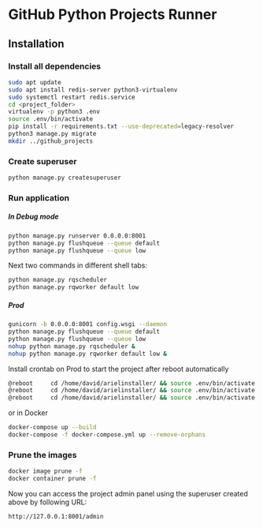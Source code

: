 # GitHub Python Projects Runner

## Installation

### Install all dependencies
```bash
sudo apt update
sudo apt install redis-server python3-virtualenv
sudo systemctl restart redis.service
cd <project_folder>
virtualenv -p python3 .env
source .env/bin/activate
pip install -r requirements.txt --use-deprecated=legacy-resolver
python3 manage.py migrate
mkdir ../github_projects
```

### Create superuser
```bash
python manage.py createsuperuser
```

### Run application
##### In Debug mode
```bash
python manage.py runserver 0.0.0.0:8001
python manage.py flushqueue --queue default
python manage.py flushqueue --queue low
```

Next two commands in different shell tabs:
```bash
python manage.py rqscheduler
python manage.py rqworker default low 
```

##### Prod
```bash
gunicorn -b 0.0.0.0:8001 config.wsgi --daemon
python manage.py flushqueue --queue default
python manage.py flushqueue --queue low
nohup python manage.py rqscheduler &
nohup python manage.py rqworker default low &
```

Install crontab on Prod to start the project after reboot automatically

```bash
@reboot     cd /home/david/arielinstaller/ && source .env/bin/activate && gunicorn -b 0.0.0.0:8001 config.wsgi --daemon
@reboot     cd /home/david/arielinstaller/ && source .env/bin/activate && nohup python manage.py rqworker default low &
@reboot     cd /home/david/arielinstaller/ && source .env/bin/activate && nohup python manage.py rqscheduler &
```

or in Docker

```bash
docker-compose up --build
docker-compose -f docker-compose.yml up --remove-orphans
```

### Prune the images
```bash
docker image prune -f
docker container prune -f
```

Now you can access the project admin panel using the superuser created above by following URL:
```bash
http://127.0.0.1:8001/admin
```